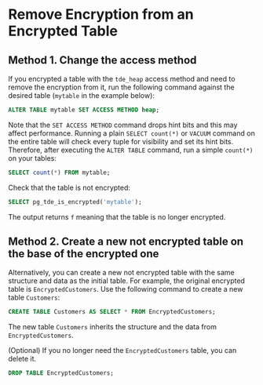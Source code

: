 # Remove Encryption from an Encrypted Table

## Method 1. Change the access method

If you encrypted a table with the `tde_heap` access method and need to remove the encryption from it, run the following command against the desired table (`mytable` in the example below):

```sql
ALTER TABLE mytable SET ACCESS METHOD heap;
```

Note that the `SET ACCESS METHOD` command drops hint bits and this may affect performance. Running a plain `SELECT count(*)` or `VACUUM` command on the entire table will check every tuple for visibility and set its hint bits. Therefore, after executing the `ALTER TABLE` command, run a simple `count(*)` on your tables:

```sql
SELECT count(*) FROM mytable;
```

Check that the table is not encrypted:

```sql
SELECT pg_tde_is_encrypted('mytable');
```

The output returns `f` meaning that the table is no longer encrypted.

## Method 2. Create a new not encrypted table on the base of the encrypted one

Alternatively, you can create a new not encrypted table with the same structure and data as the initial table. For example, the original encrypted table is `EncryptedCustomers`. Use the following command to create a new table `Customers`:

```sql
CREATE TABLE Customers AS SELECT * FROM EncryptedCustomers;
```

The new table `Customers` inherits the structure and the data from `EncryptedCustomers`.

(Optional) If you no longer need the `EncryptedCustomers` table, you can delete it.

```sql
DROP TABLE EncryptedCustomers;
```
